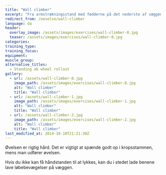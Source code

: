 ```yaml
---
title: "Wall climber"
excerpt: "Fra armstrækningsstand med fødderne på det nederste af væggen, går man længere og længere op ad væggen med fødderne og tættere på væggen med armene. Gå derefter tilbage til udgangsposition."
redirect_from: /oevelse/wall-climber
language: da
header:
  overlay_image: /assets/images/exercises/wall-climber-0.jpg
  teaser: /assets/images/exercises/wall-climber-0.jpg
categories:
training_type: 
training_focus: 
equipment:
muscle_group:
alternative_titles:
  - Standing ab wheel rollout
gallery:
  - url: /assets/wall-climber-0.jpg
    image_path: /assets/images/exercises/wall-climber-0.jpg
    alt: "Wall climber"
    title: "Wall climber"
  - url: /assets/wall-climber-1.jpg
    image_path: /assets/images/exercises/wall-climber-1.jpg
    alt: "Wall climber"
    title: "Wall climber"
  - url: /assets/wall-climber-2.jpg
    image_path: /assets/images/exercises/wall-climber-2.jpg
    alt: "Wall climber"
    title: "Wall climber"
last_modified_at: 2014-10-10T21:21:30Z
---
```


Øvelsen er rigtig hård. Det er vigtigt at spænde godt op i kropsstammen, mens man udfører øvelsen.

Hvis du ikke kan få håndstanden til at lykkes, kan du i stedet lade benene lave løbebevægelser på væggen.
